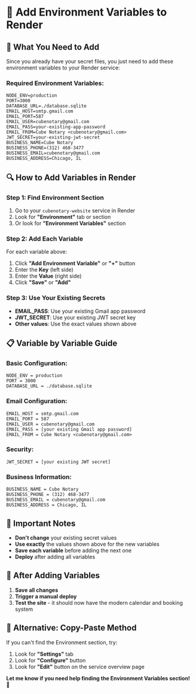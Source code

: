 # 🔧 **Add Environment Variables to Render**

## 🎯 **What You Need to Add**

Since you already have your secret files, you just need to add these environment variables to your Render service:

### **Required Environment Variables:**

```
NODE_ENV=production
PORT=3000
DATABASE_URL=./database.sqlite
EMAIL_HOST=smtp.gmail.com
EMAIL_PORT=587
EMAIL_USER=cubenotary@gmail.com
EMAIL_PASS=your-existing-app-password
EMAIL_FROM=Cube Notary <cubenotary@gmail.com>
JWT_SECRET=your-existing-jwt-secret
BUSINESS_NAME=Cube Notary
BUSINESS_PHONE=(312) 468-3477
BUSINESS_EMAIL=cubenotary@gmail.com
BUSINESS_ADDRESS=Chicago, IL
```

## 🔍 **How to Add Variables in Render**

### **Step 1: Find Environment Section**
1. Go to your `cubenotary-website` service in Render
2. Look for **"Environment"** tab or section
3. Or look for **"Environment Variables"** section

### **Step 2: Add Each Variable**
For each variable above:
1. Click **"Add Environment Variable"** or **"+"** button
2. Enter the **Key** (left side)
3. Enter the **Value** (right side)
4. Click **"Save"** or **"Add"**

### **Step 3: Use Your Existing Secrets**
- **EMAIL_PASS**: Use your existing Gmail app password
- **JWT_SECRET**: Use your existing JWT secret key
- **Other values**: Use the exact values shown above

## 📋 **Variable by Variable Guide**

### **Basic Configuration:**
```
NODE_ENV = production
PORT = 3000
DATABASE_URL = ./database.sqlite
```

### **Email Configuration:**
```
EMAIL_HOST = smtp.gmail.com
EMAIL_PORT = 587
EMAIL_USER = cubenotary@gmail.com
EMAIL_PASS = [your existing Gmail app password]
EMAIL_FROM = Cube Notary <cubenotary@gmail.com>
```

### **Security:**
```
JWT_SECRET = [your existing JWT secret]
```

### **Business Information:**
```
BUSINESS_NAME = Cube Notary
BUSINESS_PHONE = (312) 468-3477
BUSINESS_EMAIL = cubenotary@gmail.com
BUSINESS_ADDRESS = Chicago, IL
```

## 🚨 **Important Notes**

- **Don't change** your existing secret values
- **Use exactly** the values shown above for the new variables
- **Save each variable** before adding the next one
- **Deploy** after adding all variables

## 🎯 **After Adding Variables**

1. **Save all changes**
2. **Trigger a manual deploy**
3. **Test the site** - it should now have the modern calendar and booking system

## 📱 **Alternative: Copy-Paste Method**

If you can't find the Environment section, try:
1. Look for **"Settings"** tab
2. Look for **"Configure"** button
3. Look for **"Edit"** button on the service overview page

**Let me know if you need help finding the Environment Variables section!** 🚀
